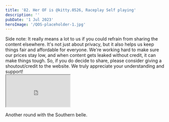 ```yaml
---
title: '82. Her OF is @kitty.0526, Raceplay Self playing'
description: ''
pubDate: '1 Jul 2023'
heroImage: '/QOS-placeholder-1.jpg'
---
```

<div class="video_paragraph_header"> Side note: It really means a lot to us if you could refrain from sharing the content elsewhere. It's not just about privacy, but it also helps us keep things fair and affordable for everyone. We're working hard to make sure our prices stay low, and when content gets leaked without credit, it can make things tough. So, if you do decide to share, please consider giving a shoutout/credit to the website. We truly appreciate your understanding and support!</div>

<iframe src="https://drive.google.com/file/d/1qBPU4dvUXB-tjj-vRHIf6ddZa_htOB3B/preview" width="200" height="100" allow="autoplay" allowfullscreen="allowfullscreen"></iframe>

Another round with the Southern belle.
<br>
<br>
<!---<a class="read_more" href="https://drive.google.com/file/d/1qBPU4dvUXB-tjj-vRHIf6ddZa_htOB3B/view?usp=sharing">Download</a>--->